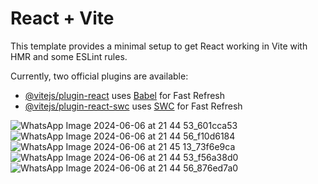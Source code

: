 # React + Vite

This template provides a minimal setup to get React working in Vite with HMR and some ESLint rules.

Currently, two official plugins are available:

- [@vitejs/plugin-react](https://github.com/vitejs/vite-plugin-react/blob/main/packages/plugin-react/README.md) uses [Babel](https://babeljs.io/) for Fast Refresh
- [@vitejs/plugin-react-swc](https://github.com/vitejs/vite-plugin-react-swc) uses [SWC](https://swc.rs/) for Fast Refresh


![WhatsApp Image 2024-06-06 at 21 44 53_601cca53](https://github.com/user-attachments/assets/5b282853-bce1-4bbb-bfd0-d16a867944fa)
![WhatsApp Image 2024-06-06 at 21 44 56_f10d6184](https://github.com/user-attachments/assets/118ff561-a98f-4ba0-a2bf-7da02689fdb2)
![WhatsApp Image 2024-06-06 at 21 45 13_73f6e9ca](https://github.com/user-attachments/assets/c636e7d2-307d-4f23-b08c-d3c9c98cb6f8)
![WhatsApp Image 2024-06-06 at 21 44 53_f56a38d0](https://github.com/user-attachments/assets/e36ee5cb-94f5-4dd5-bf7f-930c17df66da)
![WhatsApp Image 2024-06-06 at 21 44 56_876ed7a0](https://github.com/user-attachments/assets/99824a08-3c1e-4cd5-94fd-650d79e77de3)
